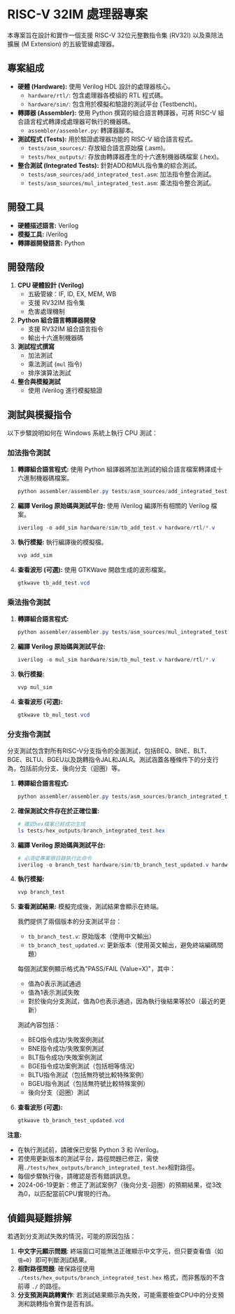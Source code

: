 # RISC-V 32IM 處理器專案

本專案旨在設計和實作一個支援 RISC-V 32位元整數指令集 (RV32I) 以及乘除法擴展 (M Extension) 的五級管線處理器。

## 專案組成

- **硬體 (Hardware):** 使用 Verilog HDL 設計的處理器核心。
  - `hardware/rtl/`: 包含處理器各模組的 RTL 程式碼。
  - `hardware/sim/`: 包含用於模擬和驗證的測試平台 (Testbench)。
- **轉譯器 (Assembler):** 使用 Python 撰寫的組合語言轉譯器，可將 RISC-V 組合語言程式轉譯成處理器可執行的機器碼。
  - `assembler/assembler.py`: 轉譯器腳本。
- **測試程式 (Tests):** 用於驗證處理器功能的 RISC-V 組合語言程式。
  - `tests/asm_sources/`: 存放組合語言原始檔 (.asm)。
  - `tests/hex_outputs/`: 存放由轉譯器產生的十六進制機器碼檔案 (.hex)。
- **整合測試 (Integrated Tests):** 針對ADD和MUL指令集的綜合測試。
  - `tests/asm_sources/add_integrated_test.asm`: 加法指令整合測試。
  - `tests/asm_sources/mul_integrated_test.asm`: 乘法指令整合測試。

## 開發工具

- **硬體描述語言:** Verilog
- **模擬工具:** iVerilog
- **轉譯器開發語言:** Python

## 開發階段

1. **CPU 硬體設計 (Verilog)**
    - 五級管線：IF, ID, EX, MEM, WB
    - 支援 RV32IM 指令集
    - 危害處理機制
2. **Python 組合語言轉譯器開發**
    - 支援 RV32IM 組合語言指令
    - 輸出十六進制機器碼
3. **測試程式撰寫**
    - 加法測試
    - 乘法測試 (`mul` 指令)
    - 排序演算法測試
4. **整合與模擬測試**
    - 使用 iVerilog 進行模擬驗證

## 測試與模擬指令

以下步驟說明如何在 Windows 系統上執行 CPU 測試：

### 加法指令測試

1. **轉譯組合語言程式:**
    使用 Python 組譯器將加法測試的組合語言檔案轉譯成十六進制機器碼檔案。

    ```powershell
    python assembler/assembler.py tests/asm_sources/add_integrated_test.asm -o tests/hex_outputs/add_integrated_test.hex
    ```

2. **編譯 Verilog 原始碼與測試平台:**
    使用 iVerilog 編譯所有相關的 Verilog 檔案。

    ```powershell
    iverilog -o add_sim hardware/sim/tb_add_test.v hardware/rtl/*.v
    ```

3. **執行模擬:**
    執行編譯後的模擬檔。

    ```powershell
    vvp add_sim
    ```

4. **查看波形 (可選):**
    使用 GTKWave 開啟生成的波形檔案。

    ```powershell
    gtkwave tb_add_test.vcd
    ```

### 乘法指令測試

1. **轉譯組合語言程式:**
    ```powershell
    python assembler/assembler.py tests/asm_sources/mul_integrated_test.asm -o tests/hex_outputs/mul_integrated_test.hex
    ```

2. **編譯 Verilog 原始碼與測試平台:**
    ```powershell
    iverilog -o mul_sim hardware/sim/tb_mul_test.v hardware/rtl/*.v
    ```

3. **執行模擬:**
    ```powershell
    vvp mul_sim
    ```

4. **查看波形 (可選):**
    ```powershell
    gtkwave tb_mul_test.vcd
    ```

### 分支指令測試

分支測試包含對所有RISC-V分支指令的全面測試，包括BEQ、BNE、BLT、BGE、BLTU、BGEU以及跳轉指令JAL和JALR。測試涵蓋各種條件下的分支行為，包括前向分支、後向分支（迴圈）等。

1. **轉譯組合語言程式:**
    ```powershell
    python assembler/assembler.py tests/asm_sources/branch_integrated_test.asm -o tests/hex_outputs/branch_integrated_test.hex
    ```

2. **確保測試文件存在於正確位置:**
    ```powershell
    # 確認hex檔案已經成功生成
    ls tests/hex_outputs/branch_integrated_test.hex
    ```

3. **編譯 Verilog 原始碼與測試平台:**
    ```powershell
    # 必須從專案根目錄執行此命令
    iverilog -o branch_test hardware/sim/tb_branch_test_updated.v hardware/rtl/*.v
    ```

4. **執行模擬:**
    ```powershell
    vvp branch_test
    ```

5. **查看測試結果:**
    模擬完成後，測試結果會顯示在終端。

    我們提供了兩個版本的分支測試平台：
    - `tb_branch_test.v`: 原始版本（使用中文輸出）
    - `tb_branch_test_updated.v`: 更新版本（使用英文輸出，避免終端編碼問題）

    每個測試案例顯示格式為"PASS/FAIL (Value=X)"，其中：
    - 值為0表示測試通過
    - 值為1表示測試失敗
    - 對於後向分支測試，值為0也表示通過，因為執行後結果等於0（最近的更新）

    測試內容包括：
    - BEQ指令成功/失敗案例測試
    - BNE指令成功/失敗案例測試
    - BLT指令成功/失敗案例測試
    - BGE指令成功案例測試（包括相等情況）
    - BLTU指令測試（包括無符號比較特殊案例）
    - BGEU指令測試（包括無符號比較特殊案例）
    - 後向分支（迴圈）測試

6. **查看波形 (可選):**
    ```powershell
    gtkwave tb_branch_test_updated.vcd
    ```

**注意:**
- 在執行測試前，請確保已安裝 Python 3 和 iVerilog。
- 若使用更新版本的測試平台，路徑問題已修正，需使用`./tests/hex_outputs/branch_integrated_test.hex`相對路徑。
- 每個步驟執行後，請確認是否有錯誤訊息。
- 2024-06-19更新：修正了測試案例7（後向分支-迴圈）的預期結果，從3改為0，以匹配當前CPU實現的行為。

## 偵錯與疑難排解

若遇到分支測試失敗的情況，可能的原因包括：

1. **中文字元顯示問題**: 終端窗口可能無法正確顯示中文字元，但只要查看值（如 `值=0`）即可判斷測試結果。
2. **相對路徑問題**: 確保路徑使用 `./tests/hex_outputs/branch_integrated_test.hex` 格式，而非舊版的不含前導 `./` 的路徑。
3. **分支預測與跳轉實作**: 若測試結果顯示為失敗，可能需要檢查CPU中的分支預測和跳轉指令實作是否有誤。
